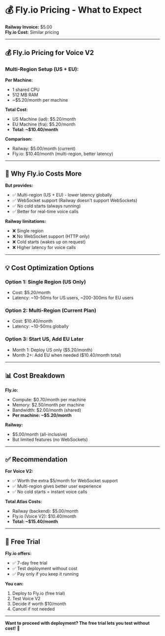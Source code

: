 # 💰 Fly.io Pricing - What to Expect

**Railway Invoice:** $5.00  
**Fly.io Cost:** Similar pricing

---

## 💰 **Fly.io Pricing for Voice V2**

### **Multi-Region Setup (US + EU):**

**Per Machine:**
- 1 shared CPU
- 512 MB RAM
- ~$5.20/month per machine

**Total Cost:**
- US Machine (iad): $5.20/month
- EU Machine (fra): $5.20/month
- **Total: ~$10.40/month**

**Comparison:**
- Railway: $5.00/month (current)
- Fly.io: $10.40/month (multi-region, better latency)

---

## 🎯 **Why Fly.io Costs More**

**But provides:**
- ✅ Multi-region (US + EU) - lower latency globally
- ✅ WebSocket support (Railway doesn't support WebSockets)
- ✅ No cold starts (always running)
- ✅ Better for real-time voice calls

**Railway limitations:**
- ❌ Single region
- ❌ No WebSocket support (HTTP only)
- ❌ Cold starts (wakes up on request)
- ❌ Higher latency for voice calls

---

## 💡 **Cost Optimization Options**

### **Option 1: Single Region (US Only)**
- Cost: $5.20/month
- Latency: ~10-50ms for US users, ~200-300ms for EU users

### **Option 2: Multi-Region (Current Plan)**
- Cost: $10.40/month
- Latency: ~10-50ms globally

### **Option 3: Start US, Add EU Later**
- Month 1: Deploy US only ($5.20/month)
- Month 2+: Add EU when needed ($10.40/month total)

---

## 📊 **Cost Breakdown**

**Fly.io:**
- Compute: $0.70/month per machine
- Memory: $2.50/month per machine
- Bandwidth: $2.00/month (shared)
- **Per machine: ~$5.20/month**

**Railway:**
- $5.00/month (all-inclusive)
- But limited features (no WebSockets)

---

## ✅ **Recommendation**

**For Voice V2:**
- ✅ Worth the extra $5/month for WebSocket support
- ✅ Multi-region gives better user experience
- ✅ No cold starts = instant voice calls

**Total Atlas Costs:**
- Railway (backend): $5.00/month
- Fly.io (Voice V2): $10.40/month
- **Total: ~$15.40/month**

---

## 🎯 **Free Trial**

**Fly.io offers:**
- ✅ 7-day free trial
- ✅ Test deployment without cost
- ✅ Pay only if you keep it running

**You can:**
1. Deploy to Fly.io (free trial)
2. Test Voice V2
3. Decide if worth $10/month
4. Cancel if not needed

---

**Want to proceed with deployment? The free trial lets you test without cost!** 🚀


